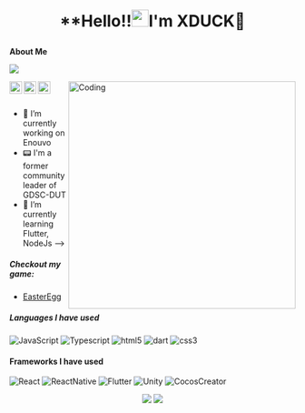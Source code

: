 # <p align="center"> **Hello!!<img src="https://raw.githubusercontent.com/KarthikNayak024/KarthikNayak024/master/assets/wave.gif" alt="waving hand" width="30px">I'm XDUCK🦆</p>

**About Me**

![](https://komarev.com/ghpvc/?username=lvxduck&label=PROFILE+VIEWS)

<a href="www.linkedin.com/in/nhanduc">
  <img align="left" alt="Xduck's Linkdein" width="22px" src="https://cdn.jsdelivr.net/npm/simple-icons@v3/icons/linkedin.svg" />
</a>
<a href="https://github.com/lvxduck">
  <img align="left" alt="Xduck's Github" width="22px" src="https://cdn.jsdelivr.net/npm/simple-icons@v3/icons/github.svg" />
</a>
<a href="https://www.facebook.com/levinhnhanduc">
  <img align="left" alt="Xduck's Facebook" width="22px" src="https://cdn.jsdelivr.net/npm/simple-icons@v3/icons/facebook.svg" />
</a>
<img align="right" alt="Coding" width="400" src="https://media.giphy.com/media/BemKqR9RDK4V2/giphy.gif?cid=ecf05e47r0ddrebyvbo4pgxpk5x3u9d6sf1hjlj8krh0e3gi&rid=giphy.gif&ct=g">

<br/>
<br/>


- 🔭 I’m currently working on Enouvo
- 📟 I'm a former community leader of GDSC-DUT
- 🌱 I’m currently learning Flutter, NodeJs
-->

##### Checkout my game:
- <a href="https://lvxduck.github.io/EasterEgg_Demo/"> EasterEgg</a>

##### Languages I have used

![JavaScript](https://img.shields.io/badge/-javascript-000000?style=flat&logo=JavaScript)
![Typescript](https://img.shields.io/badge/-typescript-000000?style=flat&logo=Typescript)
![html5](https://img.shields.io/badge/-html5-000000?style=flat&logo=html5)
![dart](https://img.shields.io/badge/-dart-000000?style=flat&logo=dart)
![css3](https://img.shields.io/badge/-css3-000000?style=flat&logo=css3)

#### Frameworks I have used

![React](https://img.shields.io/badge/-React-000000?style=flat&logo=React)
![ReactNative](https://img.shields.io/badge/-ReactNative-000000?style=flat&logo=ReactNative)
![Flutter](https://img.shields.io/badge/-flutter-000000?style=flat&logo=flutter)
![Unity](https://img.shields.io/badge/-unity-000000?style=flat&logo=unity)
![CocosCreator](https://img.shields.io/badge/-cocos%20creator-000000?style=flat&logo=cocos)

<p align="center">
<img src="https://github-readme-stats.vercel.app/api/top-langs/?username=lvxduck&hide_langs_below=1&layout=compact&theme=dark">
<img src="https://github-readme-stats.vercel.app/api?username=lvxduck&show_icons=true&theme=dark">
</p>
